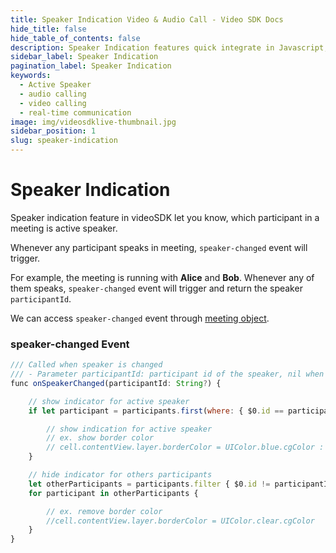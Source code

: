 ```yaml
---
title: Speaker Indication Video & Audio Call - Video SDK Docs
hide_title: false
hide_table_of_contents: false
description: Speaker Indication features quick integrate in Javascript, React JS, Android, IOS, React Native, Flutter with Video SDK to add live video & audio conferencing to your applications.
sidebar_label: Speaker Indication
pagination_label: Speaker Indication
keywords:
  - Active Speaker
  - audio calling
  - video calling
  - real-time communication
image: img/videosdklive-thumbnail.jpg
sidebar_position: 1
slug: speaker-indication
---
```


# Speaker Indication

Speaker indication feature in videoSDK let you know, which participant in a meeting is active speaker.

Whenever any participant speaks in meeting, `speaker-changed` event will trigger.

For example, the meeting is running with **Alice** and **Bob**. Whenever any of them speaks, `speaker-changed` event will trigger and return the speaker `participantId`.

We can access `speaker-changed` event through [meeting object](/ios/video-and-audio-calling-api-sdk/features/start-join-meeting#2-initialization).

### speaker-changed Event

```js
/// Called when speaker is changed
/// - Parameter participantId: participant id of the speaker, nil when no one is speaking.
func onSpeakerChanged(participantId: String?) {

    // show indicator for active speaker
    if let participant = participants.first(where: { $0.id == participantId }),

        // show indication for active speaker
        // ex. show border color
        // cell.contentView.layer.borderColor = UIColor.blue.cgColor : UIColor.clear.cgColor
    }

    // hide indicator for others participants
    let otherParticipants = participants.filter { $0.id != participantId }
    for participant in otherParticipants {

        // ex. remove border color
        //cell.contentView.layer.borderColor = UIColor.clear.cgColor
    }
}
```